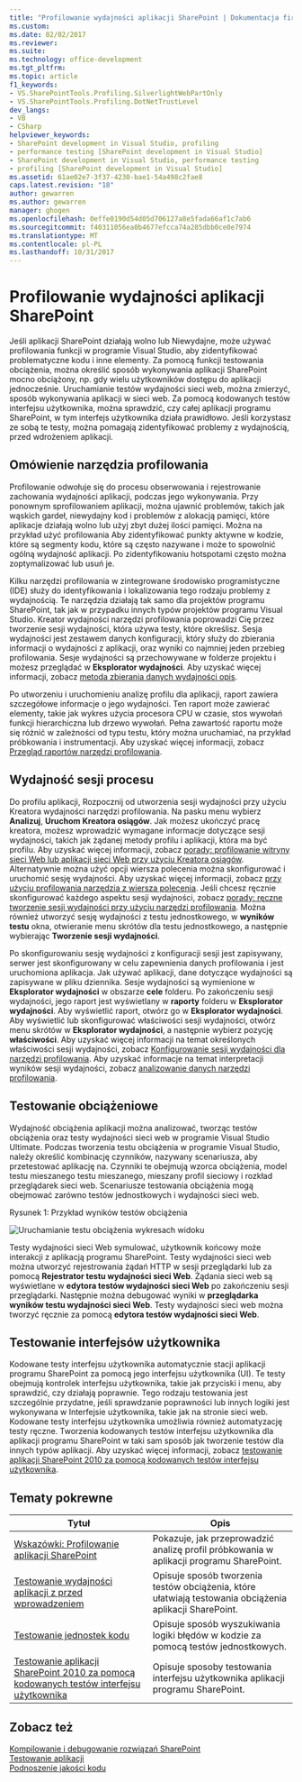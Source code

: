 ```yaml
---
title: "Profilowanie wydajności aplikacji SharePoint | Dokumentacja firmy Microsoft"
ms.custom: 
ms.date: 02/02/2017
ms.reviewer: 
ms.suite: 
ms.technology: office-development
ms.tgt_pltfrm: 
ms.topic: article
f1_keywords:
- VS.SharePointTools.Profiling.SilverlightWebPartOnly
- VS.SharePointTools.Profiling.DotNetTrustLevel
dev_langs:
- VB
- CSharp
helpviewer_keywords:
- SharePoint development in Visual Studio, profiling
- performance testing [SharePoint development in Visual Studio]
- SharePoint development in Visual Studio, performance testing
- profiling [SharePoint development in Visual Studio]
ms.assetid: 61ae02e7-3f37-4230-bae1-54a498c2fae8
caps.latest.revision: "18"
author: gewarren
ms.author: gewarren
manager: ghogen
ms.openlocfilehash: 0effe0190d54d05d706127a8e5fada66af1c7ab6
ms.sourcegitcommit: f40311056ea0b4677efcca74a285dbb0ce0e7974
ms.translationtype: MT
ms.contentlocale: pl-PL
ms.lasthandoff: 10/31/2017
---
```

# <a name="profiling-the-performance-of-sharepoint-applications"></a>Profilowanie wydajności aplikacji SharePoint
  Jeśli aplikacji SharePoint działają wolno lub Niewydajne, może używać profilowania funkcji w programie Visual Studio, aby zidentyfikować problematyczne kodu i inne elementy. Za pomocą funkcji testowania obciążenia, można określić sposób wykonywania aplikacji SharePoint mocno obciążony, np. gdy wielu użytkowników dostępu do aplikacji jednocześnie. Uruchamianie testów wydajności sieci web, można zmierzyć, sposób wykonywania aplikacji w sieci web. Za pomocą kodowanych testów interfejsu użytkownika, można sprawdzić, czy całej aplikacji programu SharePoint, w tym interfejs użytkownika działa prawidłowo. Jeśli korzystasz ze sobą te testy, można pomagają zidentyfikować problemy z wydajnością, przed wdrożeniem aplikacji.  
  
## <a name="profiling-tools-overview"></a>Omówienie narzędzia profilowania  
 Profilowanie odwołuje się do procesu obserwowania i rejestrowanie zachowania wydajności aplikacji, podczas jego wykonywania. Przy ponownym sprofilowaniem aplikacji, można ujawnić problemów, takich jak wąskich gardeł, niewydajny kod i problemów z alokacją pamięci, które aplikacje działają wolno lub użyj zbyt dużej ilości pamięci. Można na przykład użyć profilowania Aby zidentyfikować punkty aktywne w kodzie, które są segmenty kodu, które są często nazywane i może to spowolnić ogólną wydajność aplikacji. Po zidentyfikowaniu hotspotami często można zoptymalizować lub usuń je.  
  
 Kilku narzędzi profilowania w zintegrowane środowisko programistyczne (IDE) służy do identyfikowania i lokalizowania tego rodzaju problemy z wydajnością. Te narzędzia działają tak samo dla projektów programu SharePoint, tak jak w przypadku innych typów projektów programu Visual Studio. Kreator wydajności narzędzi profilowania poprowadzi Cię przez tworzenie sesji wydajności, która używa testy, które określisz. Sesja wydajności jest zestawem danych konfiguracji, który służy do zbierania informacji o wydajności z aplikacji, oraz wyniki co najmniej jeden przebieg profilowania. Sesje wydajności są przechowywane w folderze projektu i możesz przeglądać w **Eksplorator wydajności**. Aby uzyskać więcej informacji, zobacz [metoda zbierania danych wydajności opis](/visualstudio/profiling/understanding-performance-collection-methods).  
  
 Po utworzeniu i uruchomieniu analizę profilu dla aplikacji, raport zawiera szczegółowe informacje o jego wydajności. Ten raport może zawierać elementy, takie jak wykres użycia procesora CPU w czasie, stos wywołań funkcji hierarchiczna lub drzewo wywołań. Pełna zawartość raportu może się różnić w zależności od typu testu, który można uruchamiać, na przykład próbkowania i instrumentacji. Aby uzyskać więcej informacji, zobacz [Przegląd raportów narzędzi profilowania](http://go.microsoft.com/fwlink/?LinkId=224689).  
  
## <a name="performance-session-process"></a>Wydajność sesji procesu  
 Do profilu aplikacji, Rozpocznij od utworzenia sesji wydajności przy użyciu Kreatora wydajności narzędzi profilowania. Na pasku menu wybierz **Analizuj**, **Uruchom Kreatora osiągów**. Jak możesz ukończyć pracę kreatora, możesz wprowadzić wymagane informacje dotyczące sesji wydajności, takich jak żądanej metody profilu i aplikacji, która ma być profilu. Aby uzyskać więcej informacji, zobacz [porady: profilowanie witryny sieci Web lub aplikacji sieci Web przy użyciu Kreatora osiągów](http://go.microsoft.com/fwlink/?LinkId=224692). Alternatywnie można użyć opcji wiersza polecenia można skonfigurować i uruchomić sesję wydajności. Aby uzyskać więcej informacji, zobacz [przy użyciu profilowania narzędzia z wiersza polecenia](http://go.microsoft.com/fwlink/?LinkId=224703). Jeśli chcesz ręcznie skonfigurować każdego aspektu sesji wydajności, zobacz [porady: ręczne tworzenie sesji wydajności przy użyciu narzędzi profilowania](http://go.microsoft.com/fwlink/?LinkId=224691). Można również utworzyć sesję wydajności z testu jednostkowego, w **wyników testu** okna, otwieranie menu skrótów dla testu jednostkowego, a następnie wybierając **Tworzenie sesji wydajności**.  
  
 Po skonfigurowaniu sesję wydajności z konfiguracji sesji jest zapisywany, serwer jest skonfigurowany w celu zapewnienia danych profilowania i jest uruchomiona aplikacja. Jak używać aplikacji, dane dotyczące wydajności są zapisywane w pliku dziennika. Sesje wydajności są wymienione w **Eksplorator wydajności** w obszarze **cele** folderu. Po zakończeniu sesji wydajności, jego raport jest wyświetlany w **raporty** folderu w **Eksplorator wydajności**. Aby wyświetlić raport, otwórz go w **Eksplorator wydajności**. Aby wyświetlić lub skonfigurować właściwości sesji wydajności, otwórz menu skrótów w **Eksplorator wydajności**, a następnie wybierz pozycję **właściwości**. Aby uzyskać więcej informacji na temat określonych właściwości sesji wydajności, zobacz [Konfigurowanie sesji wydajności dla narzędzi profilowania](http://go.microsoft.com/fwlink/?LinkId=224694). Aby uzyskać informacje na temat interpretacji wyników sesji wydajności, zobacz [analizowanie danych narzędzi profilowania](http://go.microsoft.com/fwlink/?LinkId=224704).  
  
## <a name="stress-testing"></a>Testowanie obciążeniowe  
 Wydajność obciążenia aplikacji można analizować, tworząc testów obciążenia oraz testy wydajności sieci web w programie Visual Studio Ultimate. Podczas tworzenia testu obciążenia w programie Visual Studio, należy określić kombinację czynników, nazywany scenariusza, aby przetestować aplikację na. Czynniki te obejmują wzorca obciążenia, model testu mieszanego testu mieszanego, mieszany profil sieciowy i rozkład przeglądarek sieci web. Scenariusze testowania obciążenia mogą obejmować zarówno testów jednostkowych i wydajności sieci web.  
  
 Rysunek 1: Przykład wyników testów obciążenia  
  
 ![Uruchamianie testu obciążenia wykresach widoku](../sharepoint/media/load-webgraphs.png "widoku wykresach Uruchamianie testu obciążenia")  
  
 Testy wydajności sieci Web symulować, użytkownik końcowy może interakcji z aplikacją programu SharePoint. Testy wydajności sieci web można utworzyć rejestrowania żądań HTTP w sesji przeglądarki lub za pomocą **Rejestrator testu wydajności sieci Web**. Żądania sieci web są wyświetlane w **edytora testów wydajności sieci Web** po zakończeniu sesji przeglądarki. Następnie można debugować wyniki w **przeglądarka wyników testu wydajności sieci Web**. Testy wydajności sieci web można tworzyć ręcznie za pomocą **edytora testów wydajności sieci Web**.  
  
## <a name="testing-user-interfaces"></a>Testowanie interfejsów użytkownika  
 Kodowane testy interfejsu użytkownika automatycznie stacji aplikacji programu SharePoint za pomocą jego interfejsu użytkownika (UI). Te testy obejmują kontrolek interfejsu użytkownika, takie jak przyciski i menu, aby sprawdzić, czy działają poprawnie. Tego rodzaju testowania jest szczególnie przydatne, jeśli sprawdzanie poprawności lub innych logiki jest wykonywana w Interfejsie użytkownika, takie jak na stronie sieci web. Kodowane testy interfejsu użytkownika umożliwia również automatyzację testy ręczne. Tworzenia kodowanych testów interfejsu użytkownika dla aplikacji programu SharePoint w taki sam sposób jak tworzenie testów dla innych typów aplikacji. Aby uzyskać więcej informacji, zobacz [testowanie aplikacji SharePoint 2010 za pomocą kodowanych testów interfejsu użytkownika](/visualstudio/test/testing-sharepoint-2010-applications-with-coded-ui-tests).  
  
## <a name="related-topics"></a>Tematy pokrewne  
  
|Tytuł|Opis|  
|-----------|-----------------|  
|[Wskazówki: Profilowanie aplikacji SharePoint](../sharepoint/walkthrough-profiling-a-sharepoint-application.md)|Pokazuje, jak przeprowadzić analizę profil próbkowania w aplikacji programu SharePoint.|  
|[Testowanie wydajności aplikacji z przed wprowadzeniem](https://www.visualstudio.com/docs/test/performance-testing/run-performance-tests-app-before-release)|Opisuje sposób tworzenia testów obciążenia, które ułatwiają testowania obciążenia aplikacji SharePoint.|  
|[Testowanie jednostek kodu](/visualstudio/test/unit-test-your-code)|Opisuje sposób wyszukiwania logiki błędów w kodzie za pomocą testów jednostkowych.|  
|[Testowanie aplikacji SharePoint 2010 za pomocą kodowanych testów interfejsu użytkownika](/visualstudio/test/testing-sharepoint-2010-applications-with-coded-ui-tests)|Opisuje sposoby testowania interfejsu użytkownika aplikacji programu SharePoint.|  
  
## <a name="see-also"></a>Zobacz też  
 [Kompilowanie i debugowanie rozwiązań SharePoint](../sharepoint/building-and-debugging-sharepoint-solutions.md)   
 [Testowanie aplikacji](/devops-test-docs/test/test-apps-early-and-often)   
 [Podnoszenie jakości kodu](/visualstudio/test/improve-code-quality)  
  
  